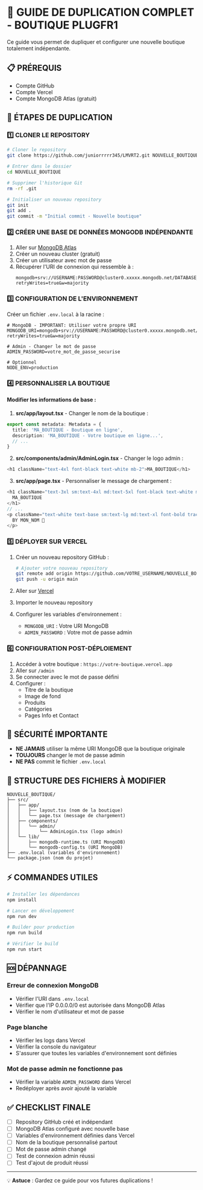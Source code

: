 # 🚀 GUIDE DE DUPLICATION COMPLET - BOUTIQUE PLUGFR1

Ce guide vous permet de dupliquer et configurer une nouvelle boutique totalement indépendante.

## 📋 PRÉREQUIS

- Compte GitHub
- Compte Vercel
- Compte MongoDB Atlas (gratuit)

## 🔧 ÉTAPES DE DUPLICATION

### 1️⃣ CLONER LE REPOSITORY

```bash
# Cloner le repository
git clone https://github.com/juniorrrrr345/LMVRT2.git NOUVELLE_BOUTIQUE

# Entrer dans le dossier
cd NOUVELLE_BOUTIQUE

# Supprimer l'historique Git
rm -rf .git

# Initialiser un nouveau repository
git init
git add .
git commit -m "Initial commit - Nouvelle boutique"
```

### 2️⃣ CRÉER UNE BASE DE DONNÉES MONGODB INDÉPENDANTE

1. Aller sur [MongoDB Atlas](https://www.mongodb.com/cloud/atlas)
2. Créer un nouveau cluster (gratuit)
3. Créer un utilisateur avec mot de passe
4. Récupérer l'URI de connexion qui ressemble à :
   ```
   mongodb+srv://USERNAME:PASSWORD@cluster0.xxxxx.mongodb.net/DATABASE_NAME?retryWrites=true&w=majority
   ```

### 3️⃣ CONFIGURATION DE L'ENVIRONNEMENT

Créer un fichier `.env.local` à la racine :

```env
# MongoDB - IMPORTANT: Utiliser votre propre URI
MONGODB_URI=mongodb+srv://USERNAME:PASSWORD@cluster0.xxxxx.mongodb.net/MA_BOUTIQUE?retryWrites=true&w=majority

# Admin - Changer le mot de passe
ADMIN_PASSWORD=votre_mot_de_passe_securise

# Optionnel
NODE_ENV=production
```

### 4️⃣ PERSONNALISER LA BOUTIQUE

#### Modifier les informations de base :

1. **src/app/layout.tsx** - Changer le nom de la boutique :
```typescript
export const metadata: Metadata = {
  title: 'MA_BOUTIQUE - Boutique en ligne',
  description: 'MA_BOUTIQUE - Votre boutique en ligne...',
  // ...
}
```

2. **src/components/admin/AdminLogin.tsx** - Changer le logo admin :
```typescript
<h1 className="text-4xl font-black text-white mb-2">MA_BOUTIQUE</h1>
```

3. **src/app/page.tsx** - Personnaliser le message de chargement :
```typescript
<h1 className="text-3xl sm:text-4xl md:text-5xl font-black text-white mb-8 tracking-wider animate-pulse">
  MA_BOUTIQUE
</h1>
// ...
<p className="text-white text-base sm:text-lg md:text-xl font-bold tracking-wider mt-6">
  BY MON_NOM 🔌
</p>
```

### 5️⃣ DÉPLOYER SUR VERCEL

1. Créer un nouveau repository GitHub :
   ```bash
   # Ajouter votre nouveau repository
   git remote add origin https://github.com/VOTRE_USERNAME/NOUVELLE_BOUTIQUE.git
   git push -u origin main
   ```

2. Aller sur [Vercel](https://vercel.com)
3. Importer le nouveau repository
4. Configurer les variables d'environnement :
   - `MONGODB_URI` : Votre URI MongoDB
   - `ADMIN_PASSWORD` : Votre mot de passe admin

### 6️⃣ CONFIGURATION POST-DÉPLOIEMENT

1. Accéder à votre boutique : `https://votre-boutique.vercel.app`
2. Aller sur `/admin`
3. Se connecter avec le mot de passe défini
4. Configurer :
   - Titre de la boutique
   - Image de fond
   - Produits
   - Catégories
   - Pages Info et Contact

## 🔐 SÉCURITÉ IMPORTANTE

- **NE JAMAIS** utiliser la même URI MongoDB que la boutique originale
- **TOUJOURS** changer le mot de passe admin
- **NE PAS** commit le fichier `.env.local`

## 📁 STRUCTURE DES FICHIERS À MODIFIER

```
NOUVELLE_BOUTIQUE/
├── src/
│   ├── app/
│   │   ├── layout.tsx (nom de la boutique)
│   │   └── page.tsx (message de chargement)
│   ├── components/
│   │   └── admin/
│   │       └── AdminLogin.tsx (logo admin)
│   └── lib/
│       ├── mongodb-runtime.ts (URI MongoDB)
│       └── mongodb-config.ts (URI MongoDB)
├── .env.local (variables d'environnement)
└── package.json (nom du projet)
```

## ⚡ COMMANDES UTILES

```bash
# Installer les dépendances
npm install

# Lancer en développement
npm run dev

# Builder pour production
npm run build

# Vérifier le build
npm run start
```

## 🆘 DÉPANNAGE

### Erreur de connexion MongoDB
- Vérifier l'URI dans `.env.local`
- Vérifier que l'IP 0.0.0.0/0 est autorisée dans MongoDB Atlas
- Vérifier le nom d'utilisateur et mot de passe

### Page blanche
- Vérifier les logs dans Vercel
- Vérifier la console du navigateur
- S'assurer que toutes les variables d'environnement sont définies

### Mot de passe admin ne fonctionne pas
- Vérifier la variable `ADMIN_PASSWORD` dans Vercel
- Redéployer après avoir ajouté la variable

## ✅ CHECKLIST FINALE

- [ ] Repository GitHub créé et indépendant
- [ ] MongoDB Atlas configuré avec nouvelle base
- [ ] Variables d'environnement définies dans Vercel
- [ ] Nom de la boutique personnalisé partout
- [ ] Mot de passe admin changé
- [ ] Test de connexion admin réussi
- [ ] Test d'ajout de produit réussi

---

💡 **Astuce** : Gardez ce guide pour vos futures duplications !